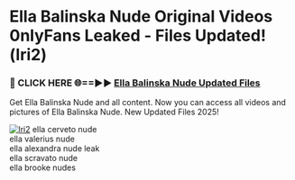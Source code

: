 # Ella Balinska Nude Original Videos 0nlyFans Leaked - Files Updated! (lri2)

<h3>🔴 CLICK HERE 🌐==►► <a href="https://tinyurl.com/yrmya6cz" rel="nofollow">Ella Balinska Nude Updated Files</a></h3>

Get Ella Balinska Nude and all content. Now you can access all videos and pictures of Ella Balinska Nude. New Updated Files 2025!

[![lri2](https://i.imgur.com/FMdXYCs.gif)](https://tinyurl.com/yrmya6cz)
ella cerveto nude<br>
ella valerius nude<br>
ella alexandra nude leak<br>
ella scravato nude<br>
ella brooke nudes